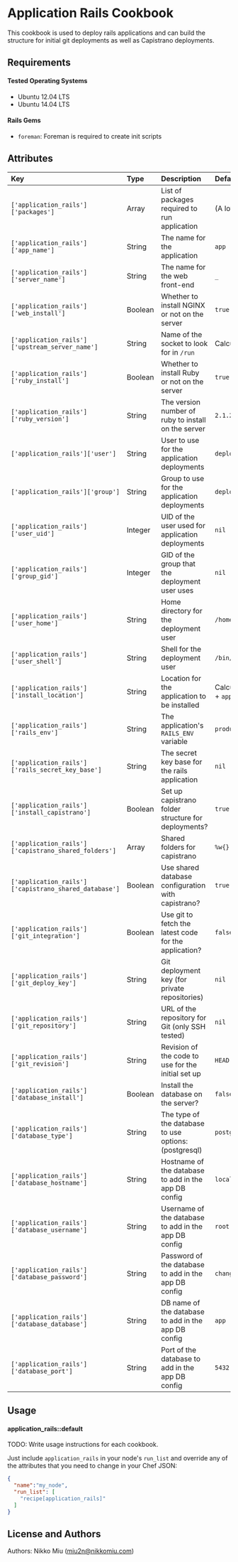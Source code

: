 Application Rails Cookbook
===================

This cookbook is used to deploy rails applications and can build the structure for initial git deployments as well as Capistrano deployments.

Requirements
------------

#### Tested Operating Systems

- Ubuntu 12.04 LTS
- Ubuntu 14.04 LTS

#### Rails Gems

- `foreman`: Foreman is required to create init scripts

Attributes
----------

| Key                                                   | Type    | Description                                           | Default                              |
|:------------------------------------------------------|:--------|:------------------------------------------------------|:-------------------------------------|
| `['application_rails']['packages']`                   | Array   | List of packages required to run application          | (A lot)                              |
| `['application_rails']['app_name']`                   | String  | The name for the application                          | `app`                                |
| `['application_rails']['server_name']`                | String  | The name for the web front-end                        | `_`                                  |
| `['application_rails']['web_install']`                | Boolean | Whether to install NGINX or not on the server         | `true`                               |
| `['application_rails']['upstream_server_name']`       | String  | Name of the socket to look for in `/run`              | Calculated(`app_name`)               |
| `['application_rails']['ruby_install']`               | Boolean | Whether to install Ruby or not on the server          | `true`                               |
| `['application_rails']['ruby_version']`               | String  | The version number of ruby to install on the server   | `2.1.2`                              |
| `['application_rails']['user']`                       | String  | User to use for the application deployments           | `deploy`                             |
| `['application_rails']['group']`                      | String  | Group to use for the application deployments          | `deploy`                             |
| `['application_rails']['user_uid']`                   | Integer | UID of the user used for application deployments      | `nil`                                |
| `['application_rails']['group_gid']`                  | Integer | GID of the group that the deployment user uses        | `nil`                                |
| `['application_rails']['user_home']`                  | String  | Home directory for the deployment user                | `/home/deploy`                       |
| `['application_rails']['user_shell']`                 | String  | Shell for the deployment user                         | `/bin/bash`                          |
| `['application_rails']['install_location']`           | String  | Location for the application to be installed          | Calculated(`user_home` + `app_name`) |
| `['application_rails']['rails_env']`                  | String  | The application's `RAILS_ENV` variable                | `production`                         |
| `['application_rails']['rails_secret_key_base']`      | String  | The secret key base for the rails application         | `nil`                                |
| `['application_rails']['install_capistrano']`         | Boolean | Set up capistrano folder structure for deployments?   | `true`                               |
| `['application_rails']['capistrano_shared_folders']`  | Array   | Shared folders for capistrano                         | `%w{}`                               |
| `['application_rails']['capistrano_shared_database']` | Boolean | Use shared database configuration with capistrano?    | `true`                               |
| `['application_rails']['git_integration']`            | Boolean | Use git to fetch the latest code for the application? | `false`                              |
| `['application_rails']['git_deploy_key']`             | String  | Git deployment key (for private repositories)         | `nil`                                |
| `['application_rails']['git_repository']`             | String  | URL of the repository for Git (only SSH tested)       | `nil`                                |
| `['application_rails']['git_revision']`               | String  | Revision of the code to use for the initial set up    | `HEAD`                               |
| `['application_rails']['database_install']`           | Boolean | Install the database on the server?                   | `false`                              |
| `['application_rails']['database_type']`              | String  | The type of the database to use options: (postgresql)   | `postgresql`                           |
| `['application_rails']['database_hostname']`          | String  | Hostname of the database to add in the app DB config  | `localhost`                          |
| `['application_rails']['database_username']`          | String  | Username of the database to add in the app DB config  | `root`                               |
| `['application_rails']['database_password']`          | String  | Password of the database to add in the app DB config  | `change_me123`                       |
| `['application_rails']['database_database']`          | String  | DB name of the database to add in the app DB config   | `app`                                |
| `['application_rails']['database_port']`              | String  | Port of the database to add in the app DB config      | `5432`                               |

Usage
-----
#### application_rails::default
TODO: Write usage instructions for each cookbook.

Just include `application_rails` in your node's `run_list` and override any of the attributes that you need to change in your Chef JSON:

```json
{
  "name":"my_node",
  "run_list": [
    "recipe[application_rails]"
  ]
}
```

License and Authors
-------------------
Authors: Nikko Miu (miu2n@nikkomiu.com)
